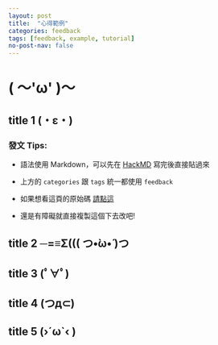 ```yaml
---
layout: post
title:  "心得範例"
categories: feedback
tags: [feedback, example, tutorial]
no-post-nav: false
---
```


# ( ～'ω' )～

## title 1 (・ε・) 

### 發文 Tips:

- 語法使用 Markdown，可以先在 [HackMD](https://hackmd.io/) 寫完後直接貼過來

- 上方的 `categories` 跟 `tags` 統一都使用 `feedback` 

- 如果想看這頁的原始碼 [請點這](https://raw.githubusercontent.com/hellojs-tw/blog/master/_posts/2017/2017-08-23-example.markdown)

- 還是有障礙就直接複製這個下去改吧!

## title 2 ─=≡Σ((( つ•̀ω•́ )つ
## title 3 (ﾟ∀ﾟ)
## title 4 (つд⊂)
## title 5 (›´ω`‹ )
